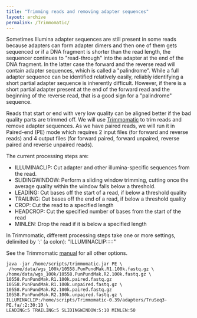 ```yaml
---
title: "Trimming reads and removing adapter sequences"
layout: archive
permalink: /Trimmomatic/
---
```


Sometimes Illumina adapter sequences are still present in some reads because adapters can form adapter dimers and then one of them gets sequenced or if a DNA fragment is shorter than the read length, the sequencer continues to "read-through" into the adapter at the end of the DNA fragment. In the latter case the forward and the reverse read will contain adapter sequences, which is called a "palindrome". While a full adapter sequence can be identified relatively easily, reliably identifying a short partial adapter sequence is inherently difficult. However, if there is a short partial adapter present at the end of the forward read and the beginning of the reverse read, that is a good sign for a "palindrome" sequence.

Reads that start or end with very low quality can be aligned better if the bad quality parts are trimmed off. We will use [Trimmomatic](http://www.usadellab.org/cms/?page=trimmomatic) to trim reads and remove adapter sequences. As we have paired reads, we will run it in Paired-end (PE) mode which requires 2 input files (for forward and reverse reads) and 4 output files (for forward paired, forward unpaired, reverse paired and reverse unpaired reads).

The current processing steps are:
* ILLUMINACLIP: Cut adapter and other illumina-specific sequences from the read.
* SLIDINGWINDOW: Perform a sliding window trimming, cutting once the average quality within the window falls below a threshold.
* LEADING: Cut bases off the start of a read, if below a threshold quality
* TRAILING: Cut bases off the end of a read, if below a threshold quality
* CROP: Cut the read to a specified length
* HEADCROP: Cut the specified number of bases from the start of the read
* MINLEN: Drop the read if it is below a specified length

In Trimmomatic, different processing steps take one or more settings, delimited by ':' (a colon):
"ILLUMINACLIP:<fastaWithAdapters>:<seed mismatches>:<palindrome clip threshold>:<simple clip threshold>:<minAdapterLength>"

See the Trimmomatic [manual](http://www.usadellab.org/cms/uploads/supplementary/Trimmomatic/TrimmomaticManual_V0.32.pdf) for all other options.

```shell
java -jar /home/scripts/trimmomatic.jar PE \
 /home/data/wgs_100k/10558.PunPundMak.R1.100k.fastq.gz \
/home/data/wgs_100k/10558.PunPundMak.R2.100k.fastq.gz \
10558.PunPundMak.R1.100k.paired.fastq.gz 10558.PunPundMak.R1.100k.unpaired.fastq.gz \ 10558.PunPundMak.R2.100k.paired.fastq.gz 10558.PunPundMak.R2.100k.unpaired.fastq.gz \
ILLUMINACLIP:/home/scripts/Trimmomatic-0.39/adapters/TruSeq3-PE.fa/:2:30:10 \
LEADING:5 TRAILING:5 SLIDINGWINDOW:5:10 MINLEN:50
```

